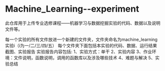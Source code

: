 # Machine_Learning--experiment
此仓库用于上传专业选修课程——机器学习与数据挖掘实验的代码、数据以及说明文件等。

每一个实验的所有文件放进一个新建的文件夹，文件夹命名为machine_learning实验i（i为一/二/三/四/五） 
每个文件夹下面包括本实验的代码、数据、运行结果截图、实验报告 
实验报告内容包括: 1、实验方式：单干 
                 2、实验内容 
                 3、作业环境：文件说明，函数说明，调用的函数库以及涉及哪些技术 
                 4、难题与解决 
                 5、实验总结
                 
